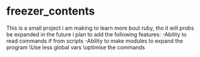 # freezer_contents

This is a small project i am making to learn more bout ruby, tho it will probs be expanded in the future
i plan to add the following features:
-Ability to read commands if from scripts
-Ability to make modules to expand the program
\Use less global vars
\optimise the commands

